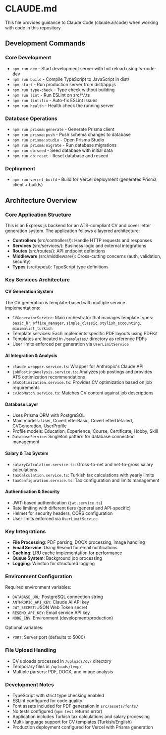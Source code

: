 # CLAUDE.md

This file provides guidance to Claude Code (claude.ai/code) when working with code in this repository.

## Development Commands

### Core Development

- `npm run dev` - Start development server with hot reload using ts-node-dev
- `npm run build` - Compile TypeScript to JavaScript in dist/
- `npm start` - Run production server from dist/app.js
- `npm run type-check` - Type check without building
- `npm run lint` - Run ESLint on src/\*_/_.ts
- `npm run lint:fix` - Auto-fix ESLint issues
- `npm run health` - Health check the running server

### Database Operations

- `npm run prisma:generate` - Generate Prisma client
- `npm run prisma:push` - Push schema changes to database
- `npm run prisma:studio` - Open Prisma Studio
- `npm run prisma:migrate` - Run database migrations
- `npm run db:seed` - Seed database with initial data
- `npm run db:reset` - Reset database and reseed

### Deployment

- `npm run vercel-build` - Build for Vercel deployment (generates Prisma client + builds)

## Architecture Overview

### Core Application Structure

This is an Express.js backend for an ATS-compliant CV and cover letter generation system. The application follows a layered architecture:

- **Controllers** (src/controllers/): Handle HTTP requests and responses
- **Services** (src/services/): Business logic and external integrations
- **Routes** (src/routes/): API endpoint definitions
- **Middleware** (src/middleware/): Cross-cutting concerns (auth, validation, security)
- **Types** (src/types/): TypeScript type definitions

### Key Services Architecture

#### CV Generation System

The CV generation is template-based with multiple service implementations:

- `CVGeneratorService`: Main orchestrator that manages template types: `basic_hr`, `office_manager`, `simple_classic`, `stylish_accounting`, `minimalist_turkish`
- Template services: Each implements specific PDF layouts using PDFKit
- Templates are located in `/templates/` directory as reference PDFs
- User limits enforced per generation via `UserLimitService`

#### AI Integration & Analysis

- `claude.wrapper.service.ts`: Wrapper for Anthropic's Claude API
- `jobPostingAnalysis.service.ts`: Analyzes job postings and provides ATS optimization recommendations
- `atsOptimization.service.ts`: Provides CV optimization based on job requirements
- `cvJobMatch.service.ts`: Matches CV content against job descriptions

#### Database Layer

- Uses Prisma ORM with PostgreSQL
- Main models: User, CoverLetterBasic, CoverLetterDetailed, CVGeneration, UserProfile
- Profile models: Education, Experience, Course, Certificate, Hobby, Skill
- `DatabaseService`: Singleton pattern for database connection management

#### Salary & Tax System

- `salaryCalculation.service.ts`: Gross-to-net and net-to-gross salary calculations
- `taxCalculation.service.ts`: Turkish tax calculations with yearly limits
- `taxConfiguration.service.ts`: Tax configuration and limits management

#### Authentication & Security

- JWT-based authentication (`jwt.service.ts`)
- Rate limiting with different tiers (general and API-specific)
- Helmet for security headers, CORS configuration
- User limits enforced via `UserLimitService`

### Key Integrations

- **File Processing**: PDF parsing, DOCX processing, image handling
- **Email Service**: Using Resend for email notifications
- **Caching**: LRU cache implementation for performance
- **Queue System**: Background job processing
- **Logging**: Winston for structured logging

### Environment Configuration

Required environment variables:

- `DATABASE_URL`: PostgreSQL connection string
- `ANTHROPIC_API_KEY`: Claude AI API key
- `JWT_SECRET`: JSON Web Token secret
- `RESEND_API_KEY`: Email service API key
- `NODE_ENV`: Environment (development/production)

Optional variables:
- `PORT`: Server port (defaults to 5000)

### File Upload Handling

- CV uploads processed in `/uploads/cv/` directory
- Temporary files in `/uploads/temp/`
- Multiple parsers: PDF, DOCX, and image analysis

### Development Notes

- TypeScript with strict type checking enabled
- ESLint configured for code quality
- Font assets included for PDF generation in `src/assets/fonts/`
- No tests configured (`npm test` returns error)
- Application includes Turkish tax calculations and salary processing
- Multi-language support for CV templates (Turkish/English)
- Production deployment configured for Vercel with Prisma generation
